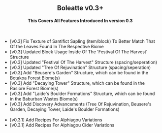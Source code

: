 <div align="center"> 

<h2> Boleatte v0.3+ </h2>

<h4> This Covers All Features Introduced In version 0.3 </h4>

<br>

</div>

<ul>
  <li> [v0.3] Fix Texture of Santifict Sapling (item/block) To Better Match That Of the Leaves Found In The Respective Biome </li>
  <li> [v0.3] Updated Block Usage Inside Of The 'Festival Of The Harvest' Structure </li>
  <li> [v0.3] Updated "Festival Of The Harvest" Structure (spacing/seperation) </li>
  <li> [v0.3] Updated "Tree Of Rejuvination" Structure (spacing/seperation) </li>
  <li> [v0.3] Add "Beusere's Garden" Structure, which can be found in the Botakoa Forest Biome(s) </li>
  <li> [v0.3] Add "Decaying Tower" Structure, which can be found in the Rasiore Forest Biome(s) </li>
  <li> [v0.3] Add "Laide's Boulder Formations" Structure, which can be found in the Baburban Wastes Biome(s) </li>
  <li> [v0.3] Add Discovery Advancements (Tree Of Rejuvination, Beusere's Garden, Decaying Tower, Laide's Boulder Formations) </li>
    
  <br>
    
  <li> [v0.3.1] Add Recipes For Alphiagou Variations </li>
  <li> [v0.3.1] Add Recipes For Alphiagou Cider Variations </li>
</ul>

